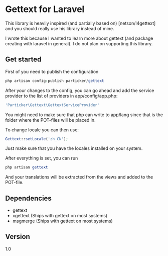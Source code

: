Gettext for Laravel
=========

This library is heavliy inspired (and partially based on) [netson/l4gettext] and you should really use his library instead of mine. 

I wrote this because I wanted to learn more about gettext (and package creating with laravel in general). I do not plan on supporting this library.

Get started
----
First of you need to publish the configuration
```php
php artisan config:publish particker/gettext
```

After your changes to the config, you can go ahead and add the service provider to the list of providers in app/config/app.php:
```php
'Particker\Gettext\GettextServiceProvider'
```

You might need to make sure that php can write to app/lang since that is the folder where the POT-files will be placed in. 

To change locale you can then use:
```php
Gettext::setLocale('zh_CN');
```

Just make sure that you have the locales installed on your system.

After everything is set, you can run
```php
php artisan gettext
```
And your translations will be extracted from the views and added to the POT-file.

Dependencies
----
- gettext
- xgettext (Ships with gettext on most systems)
- msgmerge (Ships with gettext on most systems)

Version
----
1.0
